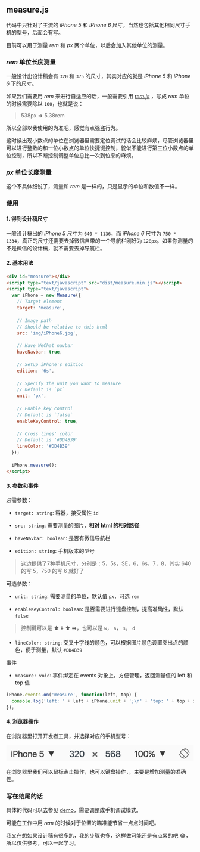 ## measure.js

代码中只针对了主流的 *iPhone 5* 和 *iPhone 6* 尺寸，当然也包括其他相同尺寸手机的型号，后面会有写。

目前可以用于测量 *rem* 和 *px* 两个单位，以后会加入其他单位的测量。

### *rem* 单位长度测量

一般设计出设计稿会有 `320` 和 `375` 的尺寸，其实对应的就是 *iPhone 5* 和 *iPhone 6* 下的尺寸。

如果我们需要用 *rem* 来进行自适应的话，一般需要引用 [*rem.js*](assets/scripts/rem.js) ，写成 *rem* 单位的时候需要除以 `100`，也就是说：

> 538px => 5.38rem

所以全部以我使用的为准吧，感觉有点强盗行为。

这时候出现小数点的单位在浏览器里需要定位调试的话会比较麻烦，尽管浏览器里可以进行整数的和一位小数点的单位快捷键控制，貌似不能进行第三位小数点的单位控制，所以不断控制调整单位总比一次到位来的麻烦。

### *px* 单位长度测量

这个不具体细说了，测量和 *rem* 是一样的，只是显示的单位和数值不一样。

### 使用

#### 1. 得到设计稿尺寸

一般设计稿出的 *iPhone 5* 尺寸为 `640 * 1136`，而 *iPhone 6* 尺寸为 `750 * 1334`，真正的尺寸还需要去掉微信自带的一个导航栏刚好为 `128px`。如果你测量的不是微信的设计稿，就不需要去掉导航栏。

#### 2. 基本用法

```html
<div id="measure"></div>
<script type="text/javascript" src="dist/measure.min.js"></script>
<script type="text/javascript">
  var iPhone = new Measure({
    // Target element
    target: 'measure',

    // Image path
    // Should be relative to this html
    src: 'img/iPhone6.jpg',

    // Have WeChat navbar
    haveNavbar: true,

    // Setup iPhone's edition
    edition: '6s',

    // Specify the unit you want to measure
    // Default is `px`
    unit: 'px',

    // Enable key control
    // Default is `false`
    enableKeyControl: true,

    // Cross lines' color
    // Default is '#DD4B39'
    lineColor: '#DD4B39'
  });

  iPhone.measure();
</script>
```

####  3. 参数和事件

必需参数：

- `target: string`: 容器，接受属性 `id`

- `src: string`: 需要测量的图片，**相对 html 的相对路径**

- `haveNavbar: boolean`: 是否有微信导航栏

- `edition: string`: 手机版本的型号

> 这边提供了7种手机尺寸，分别是：5，5s，SE，6，6s，7，8，其实 640 的写 5，750 的写 6 就好了

可选参数：

- `unit: string`: 需要测量的单位，默认值 `px`，可选 `rem`

- `enableKeyControl: boolean`: 是否需要进行键盘控制，提高准确性，默认 `false`

> 控制键可以是 ⬆️ ⬇️ ⬆️ ➡️，也可以是 `w`， `a`， `s`， `d`

- `lineColor: string`: 交叉十字线的颜色，可以根据图片颜色设置突出点的颜色，便于测量，默认 `#DD4B39`

事件

- `measure: void`: 事件绑定在 events 对象上，方便管理，返回测量值的 left 和 top 值

```javascript
iPhone.events.on('measure', function(left, top) {
  console.log('left: ' + left + iPhone.unit + ';\n' + 'top: ' + top + iPhone.unit + ';');
});
```

####  4. 浏览器操作

在浏览器里打开开发者工具，并选择对应的手机型号：

![iPhone](assets/iPhone.png)

在浏览器里我们可以鼠标点击操作，也可以键盘操作，，主要是增加测量的准确性。

### 写在结尾的话

具体的代码可以去参见 [demo](https://chen38.github.io/measurejs/)，需要调整成手机调试模式。

可能在工作中用 *rem* 的时候对于位置的瞄准能节省一点点时间吧。

我又在想如果设计稿有很多趴，我的步骤也多，这样做可能还是有点累的吧 😂，所以仅供参考，可以一起学习。
